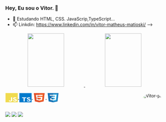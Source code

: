 ### Hey, Eu sou o Vitor. 👋


- 🌱 Estudando HTML, CSS. JavaScrip,TypeScript...
- 📫 Linkdin: https://www.linkedin.com/in/vitor-matheus-matioski/
-->

<div align="center">
  <a href="https://github.com/VITORMATIOSKI">
  <img width="48%" height="170em" src="https://github-readme-stats.vercel.app/api?username=VITORMATIOSKI&show_icons=true&theme=highcontrast&include_all_commits=true&count_private=true"/>
  <img  width="48%" height="170em" src="https://github-readme-stats.vercel.app/api/top-langs/?username=VITORMATIOSKI&layout=compact&langs_count=7&theme=highcontrast"/>
</div>
 
 <div style="display: inline_block"><br>
  <img align="center" alt="Vitor-Js" height="30" width="40" src="https://raw.githubusercontent.com/devicons/devicon/master/icons/javascript/javascript-plain.svg">
  <img align="center" alt="Vitor-Ts" height="30" width="40" src="https://raw.githubusercontent.com/devicons/devicon/master/icons/typescript/typescript-plain.svg">
  <img align="center" alt="Vitor-HTML" height="30" width="40" src="https://raw.githubusercontent.com/devicons/devicon/master/icons/html5/html5-original.svg">
  <img align="center" alt="Vitor-CSS" height="30" width="40" src="https://raw.githubusercontent.com/devicons/devicon/master/icons/css3/css3-original.svg">
  <img align="right" alt="Vitor-pic" height="150" style="border-radius:50px;" src="https://res.cloudinary.com/practicaldev/image/fetch/s--4HGu-Zw_--/c_limit%2Cf_auto%2Cfl_progressive%2Cq_auto%2Cw_880/https://cdn-images-1.medium.com/max/1024/1%2AXpaAh2IHb-c17Gqznc8f2A.jpeg">
</div>
  
##
  
  <div>
  <a href="https://www.instagram.com/vitormatioski/" target="_blank"><img src="https://img.shields.io/badge/-Instagram-%23E4405F?style=for-the-badge&logo=instagram&logoColor=white" target="_blank"></a>
  <a href = "mailto:vitor.m0520@gmail.com"><img src="https://img.shields.io/badge/-Gmail-%23333?style=for-the-badge&logo=gmail&logoColor=white" target="_blank"></a>
  <a href="https://www.linkedin.com/in/vitor-matheus-matioski/" target="_blank"><img src="https://img.shields.io/badge/-LinkedIn-%230077B5?style=for-the-badge&logo=linkedin&logoColor=white" target="_blank"></a> 
  </div>
